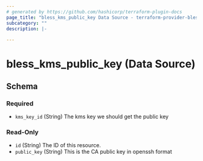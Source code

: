 ```yaml
---
# generated by https://github.com/hashicorp/terraform-plugin-docs
page_title: "bless_kms_public_key Data Source - terraform-provider-bless"
subcategory: ""
description: |-
  
---
```


# bless_kms_public_key (Data Source)





<!-- schema generated by tfplugindocs -->
## Schema

### Required

- `kms_key_id` (String) The kms key we should get the public key

### Read-Only

- `id` (String) The ID of this resource.
- `public_key` (String) This is the CA public key in openssh format
